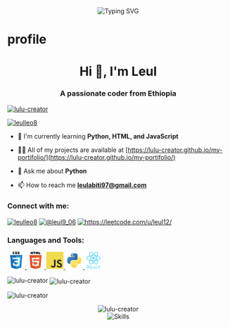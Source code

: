 <div align="center">
  <img src="https://readme-typing-svg.herokuapp.com?font=Roboto&pause=1000&color=FF0000&center=true&vCenter=true&width=435&lines=Hi+there!+I'm+Leul;A+passionate+coder+from+Ethiopia" alt="Typing SVG" />
</div>

# profile
<h1 align="center">Hi 👋, I'm Leul</h1>
<h3 align="center">A passionate coder from Ethiopia</h3>

<p align="left"> <a href="https://github.com/ryo-ma/github-profile-trophy"><img src="https://github-profile-trophy.vercel.app/?username=lulu-creator" alt="lulu-creator" /></a> </p>

<p align="left"> <a href="https://twitter.com/leulleo8" target="blank"><img src="https://img.shields.io/twitter/follow/leulleo8?logo=twitter&style=for-the-badge" alt="leulleo8" /></a> </p>

- 🌱 I'm currently learning **Python, HTML, and JavaScript**

- 👨‍💻 All of my projects are available at [https://lulu-creator.github.io/my-portifolio/](https://lulu-creator.github.io/my-portifolio/)

- 💬 Ask me about **Python**

- 📫 How to reach me **leulabiti97@gmail.com**

<h3 align="left">Connect with me:</h3>
<p align="left">
<a href="https://twitter.com/leulleo8" target="blank"><img align="center" src="https://raw.githubusercontent.com/rahuldkjain/github-profile-readme-generator/master/src/images/icons/Social/twitter.svg" alt="leulleo8" height="30" width="40" /></a>
<a href="https://instagram.com/@leul9_06" target="blank"><img align="center" src="https://raw.githubusercontent.com/rahuldkjain/github-profile-readme-generator/master/src/images/icons/Social/instagram.svg" alt="@leul9_06" height="30" width="40" /></a>
<a href="https://www.leetcode.com/https://leetcode.com/u/leul12/" target="blank"><img align="center" src="https://raw.githubusercontent.com/rahuldkjain/github-profile-readme-generator/master/src/images/icons/Social/leet-code.svg" alt="https://leetcode.com/u/leul12/" height="30" width="40" /></a>
</p>

<h3 align="left">Languages and Tools:</h3>
<p align="left"> <a href="https://www.w3schools.com/css/" target="_blank" rel="noreferrer"> <img src="https://raw.githubusercontent.com/devicons/devicon/master/icons/css3/css3-original-wordmark.svg" alt="css3" width="40" height="40"/> </a> <a href="https://www.w3.org/html/" target="_blank" rel="noreferrer"> <img src="https://raw.githubusercontent.com/devicons/devicon/master/icons/html5/html5-original-wordmark.svg" alt="html5" width="40" height="40"/> </a> <a href="https://developer.mozilla.org/en-US/docs/Web/JavaScript" target="_blank" rel="noreferrer"> <img src="https://raw.githubusercontent.com/devicons/devicon/master/icons/javascript/javascript-original.svg" alt="javascript" width="40" height="40"/> </a> <a href="https://www.python.org" target="_blank" rel="noreferrer"> <img src="https://raw.githubusercontent.com/devicons/devicon/master/icons/python/python-original.svg" alt="python" width="40" height="40"/> </a> <a href="https://reactjs.org/" target="_blank" rel="noreferrer"> <img src="https://raw.githubusercontent.com/devicons/devicon/master/icons/react/react-original-wordmark.svg" alt="react" width="40" height="40"/> </a> </p>

<p><img align="left" src="https://github-readme-stats.vercel.app/api/top-langs?username=lulu-creator&show_icons=true&locale=en&layout=compact" alt="lulu-creator" /></p>

<p>&nbsp;<img align="center" src="https://github-readme-stats.vercel.app/api?username=lulu-creator&show_icons=true&locale=en" alt="lulu-creator" /></p>

<p><img align="center" src="https://github-readme-streak-stats.herokuapp.com/?user=lulu-creator&" alt="lulu-creator" /></p>

<div align="center">
  <img src="https://komarev.com/ghpvc/?username=lulu-creator&label=Profile%20views&color=0e75b6&style=flat" alt="lulu-creator" />
</div>

<div align="center">
  <img src="https://img.shields.io/badge/Skills-Python%20|%20HTML%20|%20JavaScript-blue" alt="Skills" />
</div>
